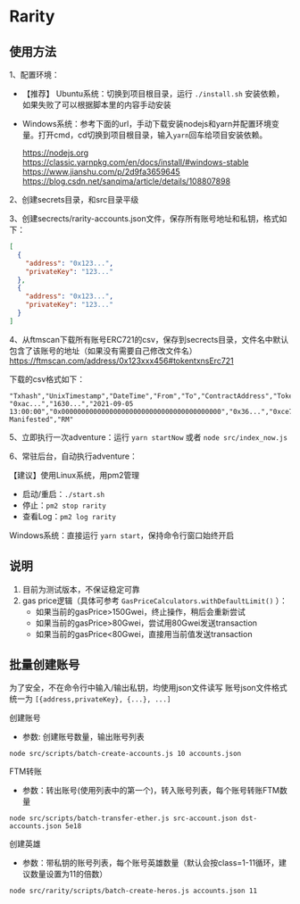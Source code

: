 # Rarity

## 使用方法

1、配置环境：
- 【推荐】 Ubuntu系统：切换到项目根目录，运行 `./install.sh` 安装依赖，如果失败了可以根据脚本里的内容手动安装
- Windows系统：参考下面的url，手动下载安装nodejs和yarn并配置环境变量。打开cmd，cd切换到项目根目录，输入`yarn`回车给项目安装依赖。

   https://nodejs.org
   https://classic.yarnpkg.com/en/docs/install/#windows-stable
   https://www.jianshu.com/p/2d9fa3659645
   https://blog.csdn.net/sanqima/article/details/108807898


2、创建secrets目录，和src目录平级

3、创建secrects/rarity-accounts.json文件，保存所有账号地址和私钥，格式如下：
```json
[
  {
    "address": "0x123...",
    "privateKey": "123..."
  },
  {
    "address": "0x123...",
    "privateKey": "123..."
  }
]
```

4、从ftmscan下载所有账号ERC721的csv，保存到secrects目录，文件名中默认包含了该账号的地址（如果没有需要自己修改文件名）
https://ftmscan.com/address/0x123xxx456#tokentxnsErc721

下载的csv格式如下：
```
"Txhash","UnixTimestamp","DateTime","From","To","ContractAddress","TokenId","TokenName","TokenSymbol"
"0xac...","1630...","2021-09-05 13:00:00","0x0000000000000000000000000000000000000000","0x36...","0xce761d788df608bd21bdd59d6f4b54b2e27f25bb","00001","Rarity Manifested","RM"
```

5、立即执行一次adventure：运行 `yarn startNow` 或者 `node src/index_now.js`

6、常驻后台，自动执行adventure：

【建议】使用Linux系统，用pm2管理
- 启动/重启：`./start.sh`
- 停止：`pm2 stop rarity`
- 查看Log：`pm2 log rarity`

Windows系统：直接运行 `yarn start`，保持命令行窗口始终开启

## 说明

1. 目前为测试版本，不保证稳定可靠
2. gas price逻辑（具体可参考 `GasPriceCalculators.withDefaultLimit()` ）：
    - 如果当前的gasPrice>150Gwei，终止操作，稍后会重新尝试
    - 如果当前的gasPrice>80Gwei，尝试用80Gwei发送transaction
    - 如果当前的gasPrice<80Gwei，直接用当前值发送transaction


## 批量创建账号

为了安全，不在命令行中输入/输出私钥，均使用json文件读写
账号json文件格式统一为 `[{address,privateKey}, {...}, ...]`

创建账号
- 参数: 创建账号数量，输出账号列表
```
node src/scripts/batch-create-accounts.js 10 accounts.json
```

FTM转账
- 参数：转出账号(使用列表中的第一个)，转入账号列表，每个账号转账FTM数量
```
node src/scripts/batch-transfer-ether.js src-account.json dst-accounts.json 5e18
```

创建英雄
- 参数：带私钥的账号列表，每个账号英雄数量（默认会按class=1-11循环，建议数量设置为11的倍数）
```
node src/rarity/scripts/batch-create-heros.js accounts.json 11
```
